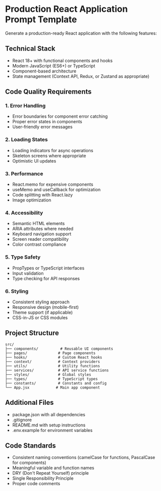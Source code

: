 # Production React Application Prompt Template

Generate a production-ready React application with the following features:

## Technical Stack
- React 18+ with functional components and hooks
- Modern JavaScript (ES6+) or TypeScript
- Component-based architecture
- State management (Context API, Redux, or Zustand as appropriate)

## Code Quality Requirements

### 1. Error Handling
- Error boundaries for component error catching
- Proper error states in components
- User-friendly error messages

### 2. Loading States
- Loading indicators for async operations
- Skeleton screens where appropriate
- Optimistic UI updates

### 3. Performance
- React.memo for expensive components
- useMemo and useCallback for optimization
- Code splitting with React.lazy
- Image optimization

### 4. Accessibility
- Semantic HTML elements
- ARIA attributes where needed
- Keyboard navigation support
- Screen reader compatibility
- Color contrast compliance

### 5. Type Safety
- PropTypes or TypeScript interfaces
- Input validation
- Type checking for API responses

### 6. Styling
- Consistent styling approach
- Responsive design (mobile-first)
- Theme support (if applicable)
- CSS-in-JS or CSS modules

## Project Structure

```
src/
├── components/          # Reusable UI components
├── pages/              # Page components
├── hooks/              # Custom React hooks
├── context/            # Context providers
├── utils/              # Utility functions
├── services/           # API service functions
├── styles/             # Global styles
├── types/              # TypeScript types
├── constants/          # Constants and config
└── App.jsx            # Main app component
```

## Additional Files
- package.json with all dependencies
- .gitignore
- README.md with setup instructions
- .env.example for environment variables

## Code Standards
- Consistent naming conventions (camelCase for functions, PascalCase for components)
- Meaningful variable and function names
- DRY (Don't Repeat Yourself) principle
- Single Responsibility Principle
- Proper code comments

